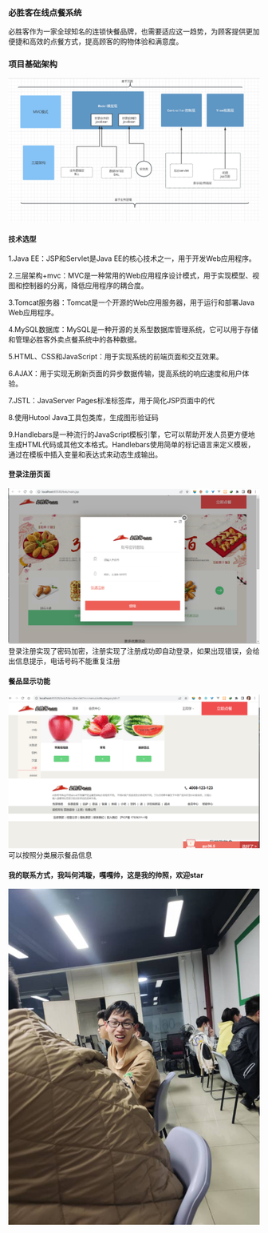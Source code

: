 ### 必胜客在线点餐系统

必胜客作为一家全球知名的连锁快餐品牌，也需要适应这一趋势，为顾客提供更加便捷和高效的点餐方式，提高顾客的购物体验和满意度。

### 项目基础架构

![image-20230323171628822](https://raw.githubusercontent.com/xcflyworld/cdn/master/2023/03%E5%9B%BE%E7%89%871.jpg)
#### 技术选型

1.Java EE：JSP和Servlet是Java EE的核心技术之一，用于开发Web应用程序。

2.三层架构+mvc：MVC是一种常用的Web应用程序设计模式，用于实现模型、视图和控制器的分离，降低应用程序的耦合度。

3.Tomcat服务器：Tomcat是一个开源的Web应用服务器，用于运行和部署Java Web应用程序。

4.MySQL数据库：MySQL是一种开源的关系型数据库管理系统，它可以用于存储和管理必胜客外卖点餐系统中的各种数据。

5.HTML、CSS和JavaScript：用于实现系统的前端页面和交互效果。

6.AJAX：用于实现无刷新页面的异步数据传输，提高系统的响应速度和用户体验。

7.JSTL：JavaServer Pages标准标签库，用于简化JSP页面中的代

8.使用Hutool Java工具包类库，生成图形验证码

9.Handlebars是一种流行的JavaScript模板引擎，它可以帮助开发人员更方便地生成HTML代码或其他文本格式。Handlebars使用简单的标记语言来定义模板，通过在模板中插入变量和表达式来动态生成输出。

#### 登录注册页面
![](https://raw.githubusercontent.com/xcflyworld/cdn/master/2023/0320230323185109.png)
登录注册实现了密码加密，注册实现了注册成功即自动登录，如果出现错误，会给出信息提示，电话号码不能重复注册


#### 餐品显示功能
![](https://raw.githubusercontent.com/xcflyworld/cdn/master/2023/0320230323190153.png)
可以按照分类展示餐品信息



####  我的联系方式，我叫何鸿璇，嘎嘎帅，这是我的帅照，欢迎star
![](https://raw.githubusercontent.com/xcflyworld/cdn/master/2023/0378D74B6823A1240B1AE7EED4BEC04800.jpg)
